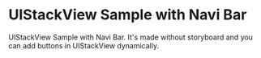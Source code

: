 # UIStackView Sample with Navi Bar
UIStackView Sample with Navi Bar.
It's made without storyboard and you can add buttons in UIStackView dynamically.
